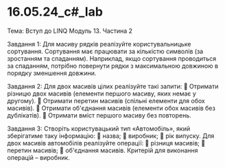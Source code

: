 # 16.05.24_c#_lab
Тема: Вступ до LINQ
Модуль 13. Частина 2

Завдання 1:
Для масиву рядків реалізуйте користувальницьке сортування.
Сортування має працювати за кількістю символів (за зростанням
та спаданням). Наприклад, якщо сортування проводиться за
спаданням, потрібно повернути рядки з максимальною
довжиною в порядку зменшення довжини.

Завдання 2:
Для двох масивів цілих реалізуйте такі запити:
 Отримати різницю двох масивів (елементи першого масиву,
яких немає у другому).
 Отримати перетин масивів (спільні елементи для обох
масивів).
 Отримати об'єднання масивів (елементи обох масивів без
дублікатів).
 Отримати вміст першого масиву без повторень.

Завдання 3:
Створіть користувацький тип «Автомобіль», який зберігатиме
таку інформацію:
 назва;
 виробник;
 рік випуску.
Для двох масивів автомобілів реалізуйте операції:
 різниця масивів;
 перетин масивів;
 об'єднання масивів.
Критерій для виконання операцій – виробник.
